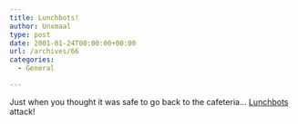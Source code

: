 ```yaml
---
title: Lunchbots!
author: Unxmaal
type: post
date: 2001-01-24T00:00:00+00:00
url: /archives/66
categories:
  - General

---
```

Just when you thought it was safe to go back to the cafeteria&#8230; <A HREF="http://minidisco.com/minispecs/lunchbots.html">Lunchbots</A> attack!